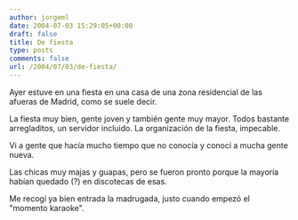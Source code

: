 ```yaml
---
author: jorgeml
date: 2004-07-03 15:29:05+00:00
draft: false
title: De fiesta
type: posts
comments: false
url: /2004/07/03/de-fiesta/
---
```


Ayer estuve en una fiesta en una casa de una zona residencial de las afueras de Madrid, como se suele decir.

La fiesta muy bien, gente joven y también gente muy mayor. Todos bastante arregladitos, un servidor incluido. La organización de la fiesta, impecable.

Vi a gente que hacía mucho tiempo que no conocía y conocí a mucha gente nueva.

Las chicas muy majas y guapas, pero se fueron pronto porque la mayoría habían quedado (?) en discotecas de esas.

Me recogí ya bien entrada la madrugada, justo cuando empezó el "momento karaoke".
